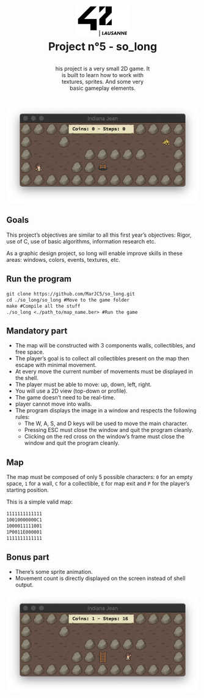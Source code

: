 <h1 align="center">
    <img alt="42Lausanne" title="42Lausanne" src="https://github.com/MarJC5/42/blob/main/42_logo.svg" width="140"> </br>
    Project n°5 - so_long
    <h4 align="center" style="width: 50%; margin: 2rem auto; font-weight: normal;">
    his project is a very small 2D game. It is built to learn how to work with textures, sprites. And some very basic gameplay elements.
    </h4>
</h1>

<p align="center">
  <img src="./doc/img/screen-1.png" alt="so_long indiana jean"/>
</p>

## Goals

This project’s objectives are similar to all this first year’s objectives: Rigor, use of C, use
of basic algorithms, information research etc.

As a graphic design project, so long will enable improve skills in these
areas: windows, colors, events, textures, etc.

## Run the program

```shell
git clone https://github.com/MarJC5/so_long.git
cd ./so_long/so_long #Move to the game folder
make #Compile all the stuff
./so_long <./path_to/map_name.ber> #Run the game
```

## Mandatory part

- The map will be constructed with 3 components walls, collectibles, and free space.
- The player’s goal is to collect all collectibles present on the map then escape with minimal movement.
- At every move the current number of movements must be displayed in the shell.
- The player must be able to move: up, down, left, right.
- You will use a 2D view (top-down or profile).
- The game doesn’t need to be real-time.
- player cannot move into walls.
- The program displays the image in a window and respects the following rules:
  - The W, A, S, and D keys will be used to move the main character.
  - Pressing ESC must close the window and quit the program cleanly.
  - Clicking on the red cross on the window’s frame must close the window and quit the program cleanly.

## Map

The map must be composed of only 5 possible characters: ``0`` for an empty space, ``1`` for a wall, ``C`` for a collectible, ``E`` for map exit and ``P`` for the player’s starting position.

This is a simple valid map:

```nano
1111111111111
10010000000C1
1000011111001
1P0011E000001
1111111111111
```

## Bonus part

- There’s some sprite animation.
- Movement count is directly displayed on the screen instead of shell output.

<p align="center">
  <img src="./doc/img/screen-2.png" alt="so_long indiana jean - bonus"/>
</p>
